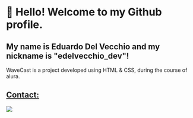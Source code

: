 # 👋 Hello! Welcome to my Github profile.
## My name is Eduardo Del Vecchio and my nickname is "edelvecchio_dev"!

WaveCast is a project developed using HTML & CSS, during the course of alura.

<div>
<a href="https://github.com/edelvecchio-dev">
</div>

## Contact:

<div>
<a href="https://www.linkedin.com/in/eduardo-del-vecchio-36b5222a6/?utm_source=share&utm_campaign=share_via&utm_content=profile&utm_medium=android_app)" target="_blank"><img loading="lazy" src="https://img.shields.io/badge/-LinkedIn-%230077B5?style=for-the-badge&logo=linkedin&logoColor=white" target="_blank"></a>   
</div>
